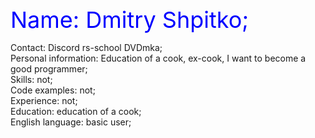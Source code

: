 <style>
  .colorful-line {
    color: blue;
    font-size: 36px;
  }
</style>
<span class="colorful-line">Name: Dmitry Shpitko;</span><br>
<div>Contact: Discord rs-school DVDmka;</div>
<div>Personal information: Education of a cook, ex-cook, I want to become a good programmer;</div>
<div>Skills: not;</div>
<div>Code examples: not;</div>
Experience: not;<br>
Education:  education of a cook;<br>
English language: basic user;


